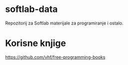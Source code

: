 softlab-data
============

Repozitorij za Softlab materijale za programiranje i ostalo.


# Korisne knjige

https://github.com/vhf/free-programming-books
